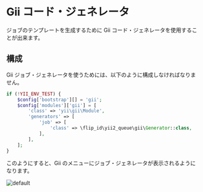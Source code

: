 Gii コード・ジェネレータ
========================

ジョブのテンプレートを生成するために Gii コード・ジェネレータを使用することが出来ます。

構成
----

Gii ジョブ・ジェネレータを使うためには、以下のように構成しなければなりません。

```php
if (!YII_ENV_TEST) {
    $config['bootstrap'][] = 'gii';
    $config['modules']['gii'] = [
        'class' => 'yii\gii\Module',
        'generators' => [
            'job' => [
                'class' => \flip_id\yii2_queue\gii\Generator::class,
            ],
        ],
    ];
}

```

このようにすると、Gii のメニューにジョブ・ジェネレータが表示されるようになります。

![default](https://user-images.githubusercontent.com/1656851/29426628-e9a3e5ae-838f-11e7-859f-6f3cb8649f02.png)
